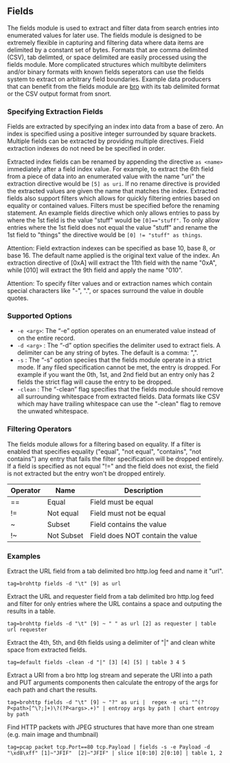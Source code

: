 ## Fields

The fields module is used to extract and filter data from search entries into enumerated values for later use.  The fields module is designed to be extremely flexible in capturing and filtering data where data items are delimited by a constant set of bytes.  Formats that are comma delimited (CSV), tab delimted, or space delimited are easily processed using the fields module.  More complicated structures which multibyte delimiters and/or binary formats with known fields seperators can use the fields system to extract on arbitrary field boundaries.  Example data producers that can benefit from the fields module are [bro](https://www.bro.org/) with its tab delimited format or the CSV output format from snort.

### Specifying Extraction Fields

Fields are extracted by specifying an index into data from a base of zero.  An index is specified using a positive integer surrounded by square brackets.  Multiple fields can be extracted by providing multiple directives.  Field extraction indexes do not need be be specified in order.

Extracted index fields can be renamed by appending the directive `as <name>` immediately after a field index value.  For example, to extract the 6th field from a piece of data into an enumerated value with the name "uri" the extraction directive would be `[5] as uri`.  If no rename directive is provided the extracted values are given the name that matches the index.  Extracted fields also support filters which allows for quickly filtering entries based on equality or contained values.  Filters must be specified before the renaming statement.  An example fields directive which only allows entries to pass by where the 1st field is the value "stuff" would be `[0]=="stuff"`.  To only allow entries where the 1st field does not equal the value "stuff" and rename the 1st field to "things" the directive would be `[0] != "stuff" as things`.

Attention: Field extraction indexes can be specified as base 10, base 8, or base 16.  The default name applied is the original text value of the index.  An extraction directive of [0xA] will extract the 11th field with the name "0xA", while [010] will extract the 9th field and apply the name "010".

Attention: To specify filter values and or extraction names which contain special characters like "-", ".", or spaces surround the value in double quotes.

### Supported Options

* `-e <arg>`: The “-e” option operates on an enumerated value instead of on the entire record.
* `-d <arg>` : The “-d” option specifies the delimiter used to extract fiels.  A delimiter can be any string of bytes.  The default is a comma: ",".
* `-s` : The “-s” option speciies that the fields module operate in a strict mode.  If any filed specification cannot be met, the entry is dropped.  For example if you want the 0th, 1st, and 2nd field but an entry only has 2 fields the strict flag will cause the entry to be dropped.
* `-clean` : The “-clean” flag specifies that the fields module should remove all surrounding whitespace from extracted fields.  Data formats like CSV which may have trailing whitespace can use the "-clean" flag to remove the unwated whitespace.

### Filtering Operators

The fields module allows for a filtering based on equality.  If a filter is enabled that specifies equality ("equal", "not equal", "contains", "not contains") any entry that fails the filter specification will be dropped entirely.  If a field is specified as not equal "!=" and the field does not exist, the field is not extracted but the entry won't be dropped entirely.

| Operator | Name | Description |
|----------|------|-------------|
| == | Equal | Field must be equal
| != | Not equal | Field must not be equal
| ~ | Subset | Field contains the value
| !~ | Not Subset | Field does NOT contain the value

### Examples

Extract the URL field from a tab delimited bro http.log feed and name it "url".

```
tag=brohttp fields -d "\t" [9] as url
```

Extract the URL and requester field from a tab delimited bro http.log feed and filter for only entries where the URL contains a space and outputing the results in a table.

```
tag=brohttp fields -d "\t" [9] ~ " " as url [2] as requester | table url requester
```

Extract the 4th, 5th, and 6th fields using a delimiter of "|" and clean white space from extracted fields.

```
tag=default fields -clean -d "|" [3] [4] [5] | table 3 4 5
```

Extract a URI from a bro http log stream and seperate the URI into a path and PUT arguments components then calculate the entropy of the args for each path and chart the results.

```
tag=brohttp fields -d "\t" [9] ~ "?" as uri |  regex -e uri "^(?P<path>[^\?;]+)\?(?P<args>.+)" | entropy args by path | chart entropy by path
```

Find HTTP packets with JPEG structures that have more than one stream (e.g. main image and thumbnail)

```
tag=pcap packet tcp.Port==80 tcp.Payload | fields -s -e Payload -d "\xd8\xff" [1]~"JFIF"  [2]~"JFIF" | slice 1[0:10] 2[0:10] | table 1, 2
```

